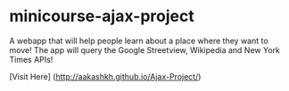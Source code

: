 minicourse-ajax-project
=======================
A webapp that will help people learn about a place where they want to move! 
The app will query the Google Streetview, Wikipedia and New York Times APIs!

[Visit Here] (http://aakashkh.github.io/Ajax-Project/)
